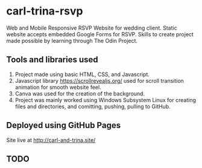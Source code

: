 # carl-trina-rsvp

Web and Mobile Responsive RSVP Website for wedding client. Static website accepts embedded Google Forms for RSVP. Skills to create project made possible by learning through The Odin Project.

## Tools and libraries used

1. Project made using basic HTML, CSS, and Javascript.
2. Javascript library https://scrollrevealjs.org/ used for scroll transition animation for smooth website feel.
3. Canva was used for the creation of the background.
4. Project was mainly worked using Windows Subsystem Linux for creating files and directories, and comitting, pushing, pulling to GitHub.

## Deployed using GitHub Pages

Site live at http://carl-and-trina.site/

## TODO
